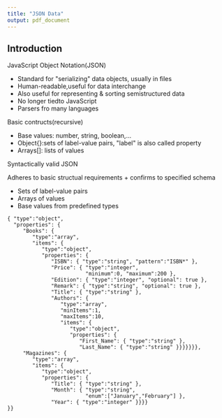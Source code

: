 ```yaml
---
title: "JSON Data"
output: pdf_document
---
```


## Introduction

JavaScript Object Notation(JSON)
* Standard for "serializing" data objects, usually in files
* Human-readable,useful for data interchange
* Also useful for representing & sorting semistructured data
* No longer tiedto JavaScript
* Parsers fro many languages

Basic contructs(recursive)
* Base values: number, string, boolean,...
* Object{}:sets of label-value pairs, "label" is also called property
* Arrays[]: lists of values

Syntactically valid JSON

 Adheres to basic structual requirements + confirms to specified schema
 * Sets of label-value pairs
 * Arrays of values
 * Base values from predefined types

```
{ "type":"object",
  "properties": {
     "Books": {
        "type":"array",
        "items": {
           "type":"object",
           "properties": {
              "ISBN": { "type":"string", "pattern":"ISBN*" },
              "Price": { "type":"integer",
                         "minimum":0, "maximum":200 },
              "Edition": { "type":"integer", "optional": true },
              "Remark": { "type":"string", "optional": true },
              "Title": { "type":"string" },
              "Authors": { 
                 "type":"array",
                 "minItems":1,
                 "maxItems":10,
                 "items": {
                    "type":"object",
                    "properties": {
                       "First_Name": { "type":"string" },
                       "Last_Name": { "type":"string" }}}}}}},
     "Magazines": {
        "type":"array",
        "items": {
           "type":"object",
           "properties": {
              "Title": { "type":"string" },
              "Month": { "type":"string",
                         "enum":["January","February"] },
              "Year": { "type":"integer" }}}}
}}


```